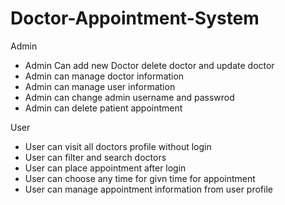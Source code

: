 # Doctor-Appointment-System

Admin
* Admin Can add new Doctor delete doctor and update doctor
* Admin can manage doctor information 
* Admin can manage user information 
* Admin can change admin username and passwrod
* Admin can delete patient appointment 

User
* User can visit all doctors profile without login 
* User can filter and search doctors
* User can place appointment after login 
* User can choose any time for givn time for appointment
* User can manage appointment information from user profile
